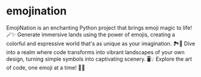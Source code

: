 # emojination

EmojiNation is an enchanting Python project that brings emoji magic to life! 🪄✨ Generate immersive lands using the power of emojis, creating a colorful and expressive world that's as unique as your imagination. 🏞️🌈 Dive into a realm where code transforms into vibrant landscapes of your own design, turning simple symbols into captivating scenery. 🖥️💡 Explore the art of code, one emoji at a time! 🚀🐍 